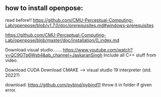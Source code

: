 ## how to install openpose:

read before!!
https://github.com/CMU-Perceptual-Computing-Lab/openpose/blob/v1.7.0/doc/prerequisites.md#windows-prerequisites

https://github.com/CMU-Perceptual-Computing-Lab/openpose/blob/master/doc/installation/0_index.md

Download visual studio.......
https://www.youtube.com/watch?v=QC9GTb6Wsb4&ab_channel=JaskaranSingh
Include all C++ stuff from video.

Download CUDA
Download CMAKE
--> visual studio 19 interpreter (std. 2022?) 

download:
https://github.com/pybind/pybind11
throw it in folder if given error. 

